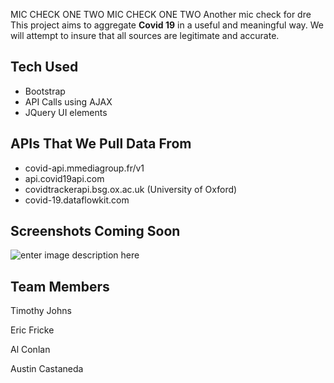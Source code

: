 
MIC CHECK ONE TWO MIC CHECK ONE TWO
Another mic check for dre
This project aims to aggregate **Covid 19** in a useful and meaningful way. We will attempt to insure that all sources are legitimate and accurate.


## Tech Used

 - Bootstrap
 - API Calls using AJAX
 - JQuery UI elements

## APIs That We Pull Data From

 - covid-api.mmediagroup.fr/v1
 - api.covid19api.com
 - covidtrackerapi.bsg.ox.ac.uk (University of Oxford)
 - covid-19.dataflowkit.com

## Screenshots Coming Soon

![enter image description here](https://images.unsplash.com/photo-1614332287897-cdc485fa562d?ixid=MnwxMjA3fDB8MHxwaG90by1wYWdlfHx8fGVufDB8fHx8&ixlib=rb-1.2.1&auto=format&fit=crop&w=500&q=80)

## Team Members

Timothy Johns

Eric Fricke

Al Conlan

Austin Castaneda
